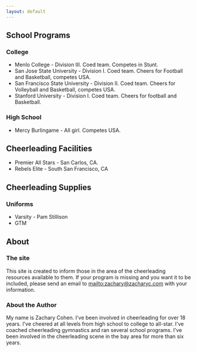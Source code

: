```yaml
---
layout: default
---
```


## School Programs

### College

* Menlo College - Division III. Coed team. Competes in Stunt.
* San Jose State University - Division I. Coed team. Cheers for Football and Basketball, competes USA.
* San Francisco State University - Division II. Coed team. Cheers for Volleyball and Basketball, competes USA.
* Stanford University - Division I. Coed team. Cheers for football and Basketball.

### High School

* Mercy Burlingame - All girl. Competes USA.

## Cheerleading Facilities

* Premier All Stars - San Carlos, CA.
* Rebels Elite - South San Francisco, CA

## Cheerleading Supplies

### Uniforms

* Varsity - Pam Stillison
* GTM

## About

### The site

This site is created to inform those in the area of the cheerleading resources available to them. If your program is missing and you want it to be included, please send an email to <mailto:zachary@zacharyc.com> with your information.

### About the Author

My name is Zachary Cohen. I've been involved in cheerleading for over 18 years. I've cheered at all levels from high school to college to all-star. I've coached cheerleading gymnastics and ran several school programs. I've been involved in the cheerleading scene in the bay area for more than six years.
